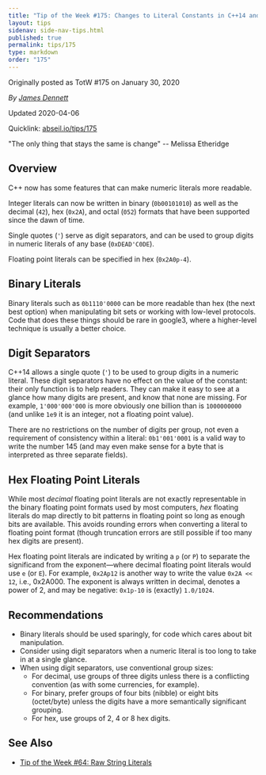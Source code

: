 ```yaml
---
title: "Tip of the Week #175: Changes to Literal Constants in C++14 and C++17."
layout: tips
sidenav: side-nav-tips.html
published: true
permalink: tips/175
type: markdown
order: "175"
---
```


Originally posted as TotW #175 on January 30, 2020

*By [James Dennett](mailto:jdennett@google.com)*

Updated 2020-04-06

Quicklink: [abseil.io/tips/175](https://abseil.io/tips/175)


"The only thing that stays the same is change" -- Melissa Etheridge

## Overview

C++ now has some features that can make numeric literals more readable.

Integer literals can now be written in binary (`0b00101010`) as well as the
decimal (`42`), hex (`0x2A`), and octal (`052`) formats that have been supported
since the dawn of time.

Single quotes (`'`) serve as digit separators, and can be used to group digits
in numeric literals of any base (`0xDEAD'C0DE`).

Floating point literals can be specified in hex (`0x2A0p-4`).

## Binary Literals

Binary literals such as `0b1110'0000` can be more readable than hex (the next
best option) when manipulating bit sets or working with low-level protocols.
Code that does these things should be rare in google3, where a higher-level
technique is usually a better choice.

## Digit Separators

C++14 allows a single quote (`'`) to be used to group digits in a numeric
literal. These digit separators have no effect on the value of the constant:
their only function is to help readers. They can make it easy to see at a glance
how many digits are present, and know that none are missing. For example,
`1'000'000'000` is more obviously one billion than is `1000000000` (and unlike
`1e9` it is an integer, not a floating point value).

There are no restrictions on the number of digits per group, not even a
requirement of consistency within a literal: `0b1'001'0001` is a valid way to
write the number 145 (and may even make sense for a byte that is interpreted as
three separate fields).

## Hex Floating Point Literals

While most _decimal_ floating point literals are not exactly representable in
the binary floating point formats used by most computers, _hex_ floating
literals do map directly to bit patterns in floating point so long as enough
bits are available. This avoids rounding errors when converting a literal to
floating point format (though truncation errors are still possible if too many
hex digits are present).

Hex floating point literals are indicated by writing a `p` (or `P`) to separate
the significand from the exponent—where decimal floating point literals would
use `e` (or `E`). For example, `0x2Ap12` is another way to write the value `0x2A
<< 12`, i.e., 0x2A000. The exponent is always written in decimal, denotes a
power of 2, and may be negative: `0x1p-10` is (exactly) `1.0/1024`.

## Recommendations

*   Binary literals should be used sparingly, for code which cares about bit
    manipulation.
*   Consider using digit separators when a numeric literal is too long to take
    in at a single glance.
*   When using digit separators, use conventional group sizes:
    *   For decimal, use groups of three digits unless there is a conflicting
        convention (as with some currencies, for example).
    *   For binary, prefer groups of four bits (nibble) or eight bits
        (octet/byte) unless the digits have a more semantically significant
        grouping.
    *   For hex, use groups of 2, 4 or 8 hex digits.

## See Also

*   [Tip of the Week #64: Raw String Literals](64)
